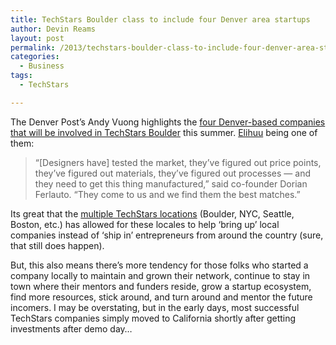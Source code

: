 ```yaml
---
title: TechStars Boulder class to include four Denver area startups
author: Devin Reams
layout: post
permalink: /2013/techstars-boulder-class-to-include-four-denver-area-startups/
categories:
  - Business
tags:
  - TechStars

---
```

The Denver Post&#8217;s Andy Vuong highlights the [four Denver-based companies that will be involved in TechStars Boulder][1] this summer. [Elihuu][2] being one of them:

> &#8220;[Designers have] tested the market, they&#8217;ve figured out price points, they&#8217;ve figured out materials, they&#8217;ve figured out processes — and they need to get this thing manufactured,&#8221; said co-founder Dorian Ferlauto. &#8220;They come to us and we find them the best matches.&#8221; 

Its great that the [multiple TechStars locations][3] (Boulder, NYC, Seattle, Boston, etc.) has allowed for these locales to help &#8216;bring up&#8217; local companies instead of &#8216;ship in&#8217; entrepreneurs from around the country (sure, that still does happen).

But, this also means there&#8217;s more tendency for those folks who started a company locally to maintain and grown their network, continue to stay in town where their mentors and funders reside, grow a startup ecosystem, find more resources, stick around, and turn around and mentor the future incomers. I may be overstating, but in the early days, most successful TechStars companies simply moved to California shortly after getting investments after demo day&#8230;

 [1]: http://www.denverpost.com/business/ci_23218961/techstars-boulder-class-include-four-denver-area-startups
 [2]: http://elihuu.com
 [3]: http://www.techstars.com/program/locations/